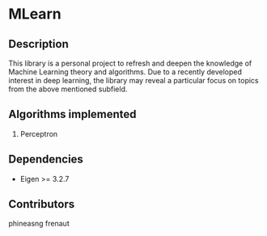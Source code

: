 # MLearn
## Description
This library is a personal project to refresh and deepen the knowledge of Machine Learning theory and algorithms. 
Due to a recently developed interest in deep learning, the library may reveal a particular focus on topics from the above mentioned subfield.

## Algorithms implemented
1. Perceptron

## Dependencies
* Eigen >= 3.2.7

## Contributors
phineasng
frenaut
